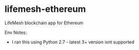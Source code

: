 # lifemesh-ethereum

LifeMesh blockchain app for Ethereum

Env Notes:
 - I ran this using Python 2.7 - latest 3+ version isnt supported